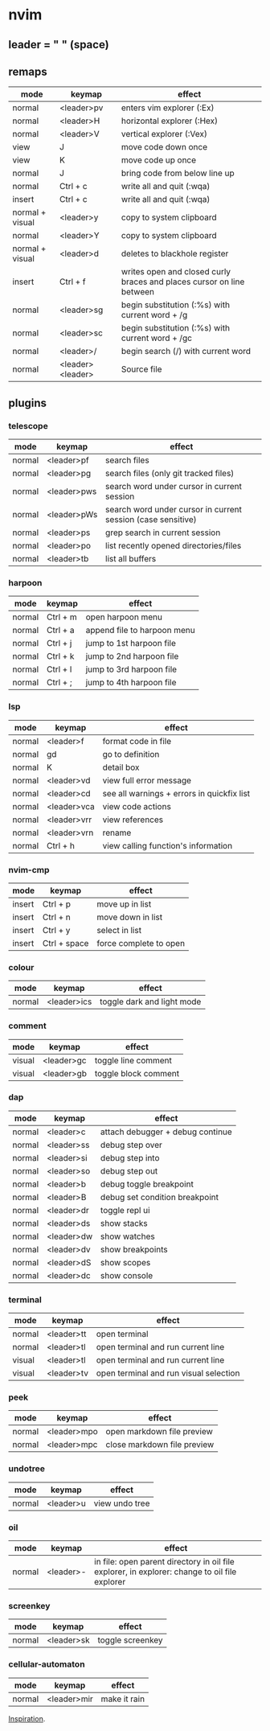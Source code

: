 # nvim

## leader = " " (space)

## remaps
| mode | keymap | effect |
| --- | --- | --- |
| normal | \<leader\>pv | enters vim explorer (:Ex) |
| normal | \<leader\>H | horizontal explorer (:Hex) |
| normal | \<leader\>V | vertical explorer (:Vex) |
| view | J | move code down once |
| view | K | move code up once |
| normal | J | bring code from below line up |
| normal | Ctrl + c | write all and quit (:wqa) |
| insert | Ctrl + c | write all and quit (:wqa) |
| normal + visual | \<leader\>y | copy to system clipboard |
| normal | \<leader\>Y | copy to system clipboard |
| normal + visual | \<leader\>d | deletes to blackhole register |
| insert | Ctrl + f | writes open and closed curly braces and places cursor on line between
| normal | \<leader\>sg | begin substitution (:%s) with current word + /g |
| normal | \<leader\>sc | begin substitution (:%s) with current word + /gc |
| normal | \<leader\>/ | begin search (/) with current word |
| normal | \<leader\>\<leader\> | Source file |

## plugins
### telescope
| mode | keymap | effect |
| --- | --- | --- |
| normal | \<leader\>pf | search files |
| normal | \<leader\>pg | search files (only git tracked files) |
| normal | \<leader\>pws | search word under cursor in current session |
| normal | \<leader\>pWs | search word under cursor in current session (case sensitive) |
| normal | \<leader\>ps | grep search in current session |
| normal | \<leader\>po | list recently opened directories/files |
| normal | \<leader\>tb | list all buffers |

### harpoon
| mode | keymap | effect |
| --- | --- | --- |
| normal | Ctrl + m | open harpoon menu |
| normal | Ctrl + a | append file to harpoon menu |
| normal | Ctrl + j | jump to 1st harpoon file |
| normal | Ctrl + k | jump to 2nd harpoon file |
| normal | Ctrl + l | jump to 3rd harpoon file |
| normal | Ctrl + ; | jump to 4th harpoon file |

### lsp
| mode | keymap | effect |
| --- | --- | --- |
| normal | \<leader\>f | format code in file |
| normal | gd | go to definition |
| normal | K | detail box |
| normal | \<leader\>vd | view full error message |
| normal | \<leader\>cd | see all warnings + errors in quickfix list |
| normal | \<leader\>vca | view code actions |
| normal | \<leader\>vrr | view references |
| normal | \<leader\>vrn | rename |
| normal | Ctrl + h | view calling function's information |

### nvim-cmp
| mode | keymap | effect |
| --- | --- | --- |
| insert | Ctrl + p | move up in list |
| insert | Ctrl + n | move down in list |
| insert | Ctrl + y | select in list |
| insert | Ctrl + space | force complete to open |

### colour
| mode | keymap | effect |
| --- | --- | --- |
| normal | \<leader\>ics | toggle dark and light mode |

### comment
| mode | keymap | effect |
| --- | --- | --- |
| visual | \<leader\>gc | toggle line comment |
| visual | \<leader\>gb | toggle block comment |

### dap
| mode | keymap | effect |
| --- | --- | --- |
| normal | \<leader\>c | attach debugger + debug continue |
| normal | \<leader\>ss | debug step over |
| normal | \<leader\>si | debug step into |
| normal | \<leader\>so | debug step out |
| normal | \<leader\>b | debug toggle breakpoint |
| normal | \<leader\>B | debug set condition breakpoint |
| normal | \<leader\>dr | toggle repl ui |
| normal | \<leader\>ds | show stacks |
| normal | \<leader\>dw | show watches |
| normal | \<leader\>dv | show breakpoints |
| normal | \<leader\>dS | show scopes |
| normal | \<leader\>dc | show console |

### terminal
| mode | keymap | effect |
| --- | --- | --- |
| normal | \<leader\>tt | open terminal |
| normal | \<leader\>tl | open terminal and run current line |
| visual | \<leader\>tl | open terminal and run current line |
| visual | \<leader\>tv | open terminal and run visual selection |

### peek
| mode | keymap | effect |
| --- | --- | --- |
| normal | \<leader\>mpo | open markdown file preview |
| normal | \<leader\>mpc | close markdown file preview |

### undotree
| mode | keymap | effect |
| --- | --- | --- |
| normal | \<leader\>u | view undo tree |

### oil
| mode | keymap | effect |
| --- | --- | --- |
| normal | \<leader\>- | in file: open parent directory in oil file explorer, in explorer: change to oil file explorer |

### screenkey
| mode | keymap | effect |
| --- | --- | --- |
| normal | \<leader\>sk | toggle screenkey |

### cellular-automaton
| mode | keymap | effect |
| --- | --- | --- |
| normal | \<leader\>mir | make it rain |

[Inspiration](https://github.com/ThePrimeagen/init.lua).
